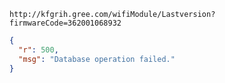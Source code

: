 `http://kfgrih.gree.com/wifiModule/Lastversion?firmwareCode=362001068932`

```json
{
  "r": 500,
  "msg": "Database operation failed."
}
```
